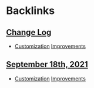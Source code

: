 
# Backlinks
## [Change Log](<Change Log.md>)
- [Customization](<Customization.md>) [Improvements](<Improvements.md>)

## [September 18th, 2021](<September 18th, 2021.md>)
- [Customization](<Customization.md>) [Improvements](<Improvements.md>)

